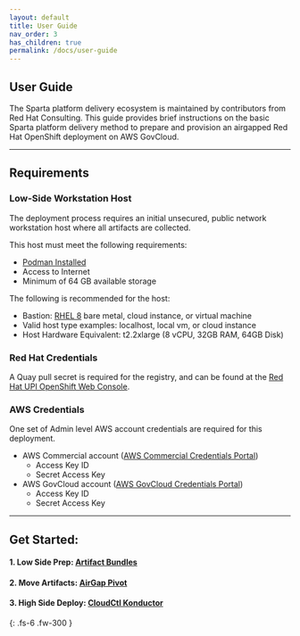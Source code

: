 ```yaml
---
layout: default
title: User Guide
nav_order: 3
has_children: true
permalink: /docs/user-guide
---
```


## User Guide
The Sparta platform delivery ecosystem is maintained by contributors from Red Hat Consulting.
This guide provides brief instructions on the basic Sparta platform delivery method to prepare and provision an airgapped Red Hat OpenShift deployment on AWS GovCloud.

----------------------------------------------------------------
## Requirements

### Low-Side Workstation Host
The deployment process requires an initial unsecured, public network workstation host where all artifacts are collected. 

This host must meet the following requirements:
  - [Podman Installed]
  - Access to Internet
  - Minimum of 64 GB available storage
  
The following is recommended for the host:
  - Bastion: [RHEL 8] bare metal, cloud instance, or virtual machine
  - Valid host type examples: localhost, local vm, or cloud instance
  - Host Hardware Equivalent: t2.2xlarge (8 vCPU, 32GB RAM, 64GB Disk)

### Red Hat Credentials
A Quay pull secret is required for the registry, and can be found at the [Red Hat UPI OpenShift Web Console].

### AWS Credentials
One set of Admin level AWS account credentials are required for this deployment.    
    
  - AWS Commercial account ([AWS Commercial Credentials Portal])
    - Access Key ID
    - Secret Access Key
  - AWS GovCloud account ([AWS GovCloud Credentials Portal])
    - Access Key ID
    - Secret Access Key

----------------------------------------------------------------
## Get Started:
####  1. Low Side Prep: [Artifact Bundles](https://codectl.io/docs/user-guide/bundle)
####  2. Move Artifacts: [AirGap Pivot](https://codectl.io/docs/user-guide/airgap)
####  3. High Side Deploy: [CloudCtl Konductor](https://codectl.io/docs/user-guide/deploy)

[RH CoreOS]:https://mirror.openshift.com/pub/openshift-v4/x86_64/dependencies/rhcos/latest/latest
[Podman Installed]:https://podman.io/getting-started/installation.html
[Red Hat UPI OpenShift Web Console]:https://cloud.redhat.com/openshift/install/metal/user-provisioned
[AWS GovCloud Credentials Portal]:https://console.amazonaws-us-gov.com/iam/home#/security_credentials
[AWS Commercial Credentials Portal]:https://console.aws.amazon.com/iam/home#/security_credentials
[RHEL 8]:https://access.redhat.com/downloads/content/479/ver=/rhel---8/8.2/x86_64/product-software
{: .fs-6 .fw-300 }
